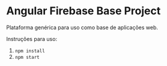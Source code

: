 # Angular Firebase Base Project

Plataforma genérica para uso como base de aplicações web.

Instruções para uso:
1. `npm install`
2. `npm start`
